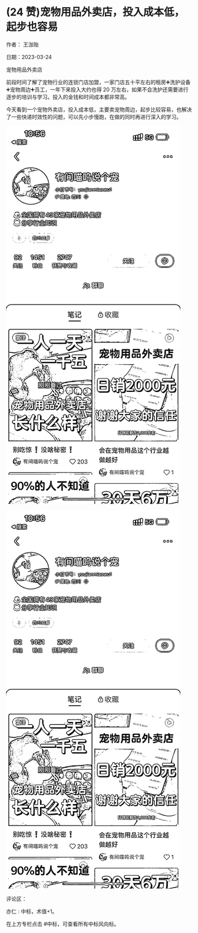 
# (24 赞)宠物用品外卖店，投入成本低，起步也容易

作者：  王泇贻

日期：2023-03-24

宠物用品外卖店

前段时间了解了宠物行业的连锁门店加盟，一家门店五十平左右的租房➕洗护设备➕宠物周边➕员工，一年下来投入大约也得 20 万左右，如果不会洗护还需要进行逐步的培训与学习。投入的金钱和时间成本都非常高。

今天看到一个宠物外卖店，投入成本低，主要卖宠物周边，起步比较容易，也解决了一些快递时效性的问题，可以先小步慢跑，在做的同时再进行深入的学习。

![](img/chongwu_2090.png)

 

 

![](img/chongwu_2095.png)

 

 

评论区：

亦仁 : 中标，术值+1。

在上方专栏点击 #中标，可查看所有中标风向标。

